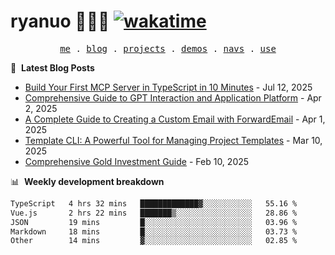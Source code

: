 # ryanuo 🧑🏻‍💻 [![wakatime](https://wakatime.com/badge/user/e3c8edd8-bf1a-4e5f-ab00-c91fc1cafbd1.svg)](https://wakatime.com/@e3c8edd8-bf1a-4e5f-ab00-c91fc1cafbd1)

<p align="center">
  <samp>
    <a href="https://ryanuo.cc">me</a> .
    <a href="https://ryanuo.cc/posts">blog</a> .
    <a href="/PROJECTS.md">projects</a> .
    <a href="https://www.ryanuo.cc/demos">demos</a> .
    <a href="https://www.ryanuo.cc/navs">navs</a> .
    <a href="https://github.com/ryanuo/ryanuo/blob/master/use.md">use</a>
  </samp>
</p>

📕 &nbsp;**Latest Blog Posts**
<!-- BLOG-POST-LIST:START -->
- [Build Your First MCP Server in TypeScript in 10 Minutes](https://ryanuo.cc) - Jul 12, 2025
- [Comprehensive Guide to GPT Interaction and Application Platform](https://ryanuo.cc) - Apr 2, 2025
- [A Complete Guide to Creating a Custom Email with ForwardEmail](https://ryanuo.cc) - Apr 1, 2025
- [Template CLI: A Powerful Tool for Managing Project Templates](https://ryanuo.cc) - Mar 10, 2025
- [Comprehensive Gold Investment Guide](https://ryanuo.cc) - Feb 10, 2025<!-- BLOG-POST-LIST:END -->

📊 &nbsp;**Weekly development breakdown**
<!--START_SECTION:waka-->

```txt
TypeScript   4 hrs 32 mins   █████████████▓░░░░░░░░░░░   55.16 %
Vue.js       2 hrs 22 mins   ███████▒░░░░░░░░░░░░░░░░░   28.86 %
JSON         19 mins         █░░░░░░░░░░░░░░░░░░░░░░░░   03.96 %
Markdown     18 mins         █░░░░░░░░░░░░░░░░░░░░░░░░   03.73 %
Other        14 mins         ▓░░░░░░░░░░░░░░░░░░░░░░░░   02.85 %
```

<!--END_SECTION:waka-->

<!-- <p align="right"><img src="https://views.whatilearened.today/views/github/Rr210/Rr210.svg?cache=remove"/></p>
 -->
